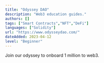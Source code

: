 ```yaml
---
title: "Odyssey DAO"
description: "Web3 education guides."
authors: []
tags: ["Smart Contracts","NFT","DeFi"]
languages: ["Solidity"]
url: "https://www.odysseydao.com/"
dateAdded: 2023-04-12
level: "Beginner"
---
```


Join our odyssey to onboard 1 million to web3. 